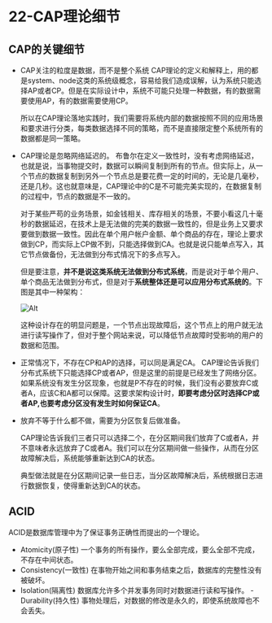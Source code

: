 # 22-CAP理论细节

## CAP的关键细节
- CAP关注的粒度是数据，而不是整个系统
    CAP理论的定义和解释上，用的都是system、node这类的系统级概念，容易给我们造成误解，认为系统只能选择AP或者CP。但是在实际设计中，系统不可能只处理一种数据，有的数据需要使用AP，有的数据需要使用CP。
    
    所以在CAP理论落地实践时，我们需要将系统内部的数据按照不同的应用场景和要求进行分类，每类数据选择不同的策略，而不是直接限定整个系统所有的数据都是同一策略。

- CAP理论是忽略网络延迟的。
    布鲁尔在定义一致性时，没有考虑网络延迟，也就是说，当事物提交时，数据可以瞬间复制到所有的节点。但实际上，从一个节点的数据复制到另外一个节点总是要花费一定的时间的，无论是几毫秒，还是几秒。这也就意味是，CAP理论中的C是不可能完美实现的，在数据复制的过程中，节点的数据是不一致的。

    对于某些严苟的业务场景，如金钱相关、库存相关的场景，不要小看这几十毫秒的数据延迟，在技术上是无法做的完美的数据一致性的，但是业务上又要求要做到数据一致性。因此在单个用户帐户金额、单个商品的存在，理论上要求做到CP，而实际上CP做不到，只能选择做到CA。也就是说只能单点写入，其它节点做备份，无法做到分布式情况下的多点写入。

    但是要注意，**并不是说这类系统无法做到分布式系统**，而是说对于单个用户、单个商品无法做到分布式，但是对于**系统整体还是可以应用分布式系统的**。下图是其中一种架构：

    ![Alt ](1016-1.png)

    这种设计存在的明显问题是，一个节点出现故障后，这个节点上的用户就无法进行读写操作了，但对于整个网站来说，可以降低节点故障时受影响的用户的数据和范围。

- 正常情况下，不存在CP和AP的选择，可以同是满足CA。
    CAP理论告诉我们分布式系统下只能选择CP或者AP，但是这里的前提是已经发生了网络分区。如果系统没有发生分区现象，也就是P不存在的时候，我们没有必要放弃C或者A，应该C和A都可以保障。这要求架构设计时，**即要考虑分区时选择CP或者AP,也要考虑分区没有发生时如何保证CA**。

- 放弃不等于什么都不做，需要为分区恢复后做准备。

    CAP理论告诉我们三者只可以选择二个，在分区期间我们放弃了C或者A，并不意味者永远放弃了C或者A。我们可以在分区期间做一些操作，从而在分区故障解决后，系统能够重新达到CA的状态。

    典型做法就是在分区期间记录一些日志，当分区故障解决后，系统根据日志进行数据恢复，使得重新达到CA的状态。

## ACID
ACID是数据库管理中为了保证事务正确性而提出的一个理论。

- Atomicity(原子性)
    一个事务的所有操作，要么全部完成，要么全部不完成，不存在中间状态。
- Consistency(一致性)
    在事物开始之间和事务结束之后，数据库的完整性没有被破坏。
- Isolation(隔离性)
    数据库允许多个并发事务同时对数据进行读和写操作。
-Durability(持久性)
    事物处理后，对数据的修改是永久的，即使系统故障也不会丢失。


